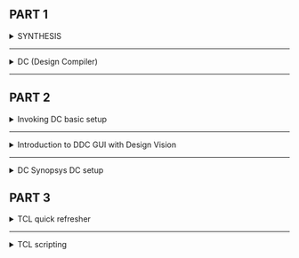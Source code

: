 
## PART 1
<details>
  <summary>SYNTHESIS</summary>
  
  **Illustration**
  <img width="931" alt="Screenshot 2024-10-25 at 8 59 57 PM" src="https://github.com/user-attachments/assets/a54f67eb-370c-4196-a4dd-57d8b23444f7">

   > **Note:** Use Non-blocking assignments while writing sequential circuits.
**Logic Synthesis Basics**
```verilog
module model_code (input a, input b, input c, output z);
assign y = (a&b) | (b&c)|(c&a);
endmodule
```
<img width="1365" alt="Screenshot 2024-10-25 at 9 06 22 PM" src="https://github.com/user-attachments/assets/2a42c4e0-9e5f-47fe-9a91-54d1066ca802">
which is the best Implementation?<br>
The below values are for illustration purpose
<img width="1042" alt="Screenshot 2024-10-25 at 9 07 16 PM" src="https://github.com/user-attachments/assets/835b9b40-78f3-44cd-b72a-d1fba677f9e6">

**Comparision**
<img width="1302" alt="Screenshot 2024-10-25 at 9 09 07 PM" src="https://github.com/user-attachments/assets/c2d01898-ae66-4f4b-9f8d-d38c2bfe70e5">

Is implementation 3 the best implementation always?

Implementation 3 meets all the criteria 

- Working Digital Logic Circuit
  - Logically Correct
  - Electrically Correct
  - Timing met
- Implementation 3 offers very less area and delay. Definitely a good choice
- Say this logic is present in hold sensitive path
  - Is implementation 3 the best ?
  - Additional delay buffers to meet hold, will add additional area !!
 
So what is the correct recipie?

Constraints:
  - Constraints are the guide to the synthesizer to pick the correct library cells which is most appropriate for the design
  - As illustrated implementation 1, 2, 3 all are correct and will be picked based on need.

</details>

--------------------------------------------------------------------------------------------------------------------------

<details>
  <summary>DC (Design Compiler)</summary>

**What is DC?**
Design Compiler (DC) : Synthesis tool targeted for ASIC design flow from Synopsys.

**Features of DC?**
-  Established as a premium synthesis tool across semiconductor industry
- Interoperability with various backend tools from Synopsys
- Has the ability to perform DFT Scan stitch.
- Can handle huge designs with extreme complexity and provide very good QoR

**Common Technologies associated with DC?**
 - SDC : (Synopsys Design Constraints) These are the design constraints which are supplied to DC to enable appropriate optimization suitable for achieving the best implementation.
 - .LIB : Design Library which contains the standard cells.
 - DB : Same as lib but in a different format. DC understand libraries in .db format.
 - DDC: Synopsys proprietary format for storing the design information . DC can write out and read in DDC.

**SDC (Synopsys Design Constraints):** 
  -  Synopsys Design Constraints (SDC) format
  -  Design intent in terms of timing, power and area constraints .
  -  Supported by different EDA tools across semiconductor industry.
  -  SDC is based on Tool Command Language (Tcl).

**DC setup**
<img width="1367" alt="Screenshot 2024-10-25 at 9 21 07 PM" src="https://github.com/user-attachments/assets/d1f5ac6a-d871-40ad-bac3-96ee12084349">

</details>

---------------------------------------------------------------------------------------------------------------------------------

## PART 2
<details>
  <summary>Invoking DC basic setup</summary>

Invocking DC shell
```bash
csh
dc_shell
```
<img width="1440" alt="Screenshot 2024-10-25 at 9 35 00 PM" src="https://github.com/user-attachments/assets/fb226667-ddec-4a0a-9aa5-d821c5b7aae3">

Technology libraries are linked in target libraries and link libraries
<img width="420" alt="Screenshot 2024-10-25 at 9 37 47 PM" src="https://github.com/user-attachments/assets/63741a98-895c-4ee9-99f0-4101ed2475d5">

These your_library.db is imaginary non-existance library

To read design
`read_verilog DC_WORKSHOP/lib/sky130RTLDesignAndSynthesisWorkshop/DC_WORKSHOP/verilog_files/lab1_flop_with_en.v `
<img width="1406" alt="Screenshot 2024-10-25 at 9 49 51 PM" src="https://github.com/user-attachments/assets/51645005-d68b-4dae-b511-ae41c0aff3f7">

```verilog
module lab1_flop_with_en ( input res , input clk , input d , input en , output reg q);
always @ (posedge clk , posedge res)
begin
	if(res)
		q <= 1'b0;
	else if(en)
		q <= d;	
end
endmodule
```


**Expecting Output**
<img width="583" alt="Screenshot 2024-10-25 at 9 48 58 PM" src="https://github.com/user-attachments/assets/98405b7d-1a29-446b-8f4e-77ecaae3dbdc">

**Writing Verilog**
`write -f verilog -out lab1_net.v`
<img width="1287" alt="Screenshot 2024-10-25 at 9 53 16 PM" src="https://github.com/user-attachments/assets/9b5c40cc-2c96-4a2e-bdb1-3dd85467298c">

**Linking sky130 library**
<img width="1366" alt="Screenshot 2024-10-25 at 10 01 26 PM" src="https://github.com/user-attachments/assets/d1c99c5d-1b50-4e90-8d58-3c5b24784b74">

**After linking and compiling to sky130 library**
<img width="1285" alt="Screenshot 2024-10-25 at 10 05 17 PM" src="https://github.com/user-attachments/assets/ef777096-6ed8-4f5f-8bda-a38c5733e4f5">

</details>

-----------------------------------------------------------------------------------------------------------------------------

<details>
  <summary>Introduction to DDC GUI with Design Vision</summary>
  
  **Invocking Design Vision**
  ```bash
  csh
  design_vision
  ```
  <img width="802" alt="Screenshot 2024-10-25 at 10 09 10 PM" src="https://github.com/user-attachments/assets/bd9d5535-26b8-41b2-bb43-5d68d7e5dd49">

  Design requires the .ddc file
  **Creating .ddc file**
  `write -f ddc -out lab1_net.ddc`
  <img width="496" alt="Screenshot 2024-10-25 at 10 12 34 PM" src="https://github.com/user-attachments/assets/6602a081-1efb-4104-9344-c40232917509">

  **Read ddc**
  `read_ddc lab1_net.ddc`
  <img width="806" alt="Screenshot 2024-10-25 at 10 14 52 PM" src="https://github.com/user-attachments/assets/db49c942-b4bb-4122-905e-4226a592f33e">

  **Schematic View**
  <img width="805" alt="Screenshot 2024-10-25 at 10 15 49 PM" src="https://github.com/user-attachments/assets/72b2fc79-3d00-47a1-b71f-0ac8f402c725">

</details>

---------------------------------------------------------------------------------------------------------------------------------

<details>
  <summary>DC Synopsys DC setup</summary>
  <br>
  Everytime we invoke dc_shell we need to set target_library and linking_library, When we have multiple .db files its very hard to target each time. So to avoid that problem we should create `.synopsys_dc.setup` file in user home directory.
  
  > **note:** All repeatative tasks which is needed for tool setup can be printed in this file.

  **Steps:**
  
  `gvim .synopsys_dc.setup`
  ```bash
  set target_library ~/DC_WORKSHOP/lib/sky130_fd_sc_hd_tt_025C_1v80.db
  set link_library {* $target_library }
  ```

</details>

## PART 3
<details>
  <summary>TCL quick refresher</summary>
  
**TCL : Tool Command Language**
  - Used to write SDC and all the internal command are based on TCL.

**set**
  -  For creating and storing information in variables
  -  Eg. `set a 5` → a = 5
  -  `set a [expr $a + $b]` → a = a + b.
  - Note square brackets are used for nesting the commands in TCL

**Conditional Statements**
```tcl
if {condition} {
  statements if true
} else {
  statements if false
}
```
**Example**
```tcl
if {Sa < 10} {
  echo "$a is less than 10";
} else {
  echo "$a is greater than 10";
}
```

**Looping Statements**
```tcl
while {condition} {
  statements
}
```
**Example**
```tcl
set i0
while {$i < 10}{
  echo $i; 
  incr i;
}
```

**Example 2**
```tc;
set i0
while {$i < 10}{
  echo $i; 
  incr j; // wrong manipulation of variables could lead to infinite loops
}
```

**for loop**
```tcl
for {looping var} {condition} (looping var modification} {
  statements
}
```

**Example**
for {set i O} {$i < 10} {iner i} {
  echo $i;
}

**foreach loop**
```tcl
foreach var list {
  statements
}
```
> **Note:** very useful in Design Compiler

**Example**
```tcl
set my_design _list [list u_top/u_mod1\ u_top/u_mod3]
foreach my_module $my_design_list {
set_size_only $my_module;
}
```

**DC specific TCL Commands**
```tcl
foreach_in_collection var collection {
  statements
}
```
**Example**
```tcl
foreach_in_collection cell_name [get_cells* -hier] {
  set cell_name [get_object_name $cell_name];
  set ref_name [get_attribute [get_cells $cell_name] ref_name];
  echo Scell_name, Sref_name;
}
```
>**Note:** Nesting of TCL Commands (Very much used in DC)

</details>

--------------------------------------------------------------------------------------------------------------------------------

<details>
  <summary>TCL scripting</summary>
  <img width="171" alt="Screenshot 2024-10-25 at 10 54 46 PM" src="https://github.com/user-attachments/assets/73568e5f-a4b3-4a6c-958c-aa2cde1d53f8">
  <br>
  ------------------------------------------------------------------------------------------------------------------------------
  <img width="355" alt="Screenshot 2024-10-25 at 10 55 18 PM" src="https://github.com/user-attachments/assets/81b918fd-52be-45e5-a53a-d86fe82b3b66">
  <br>
  ------------------------------------------------------------------------------------------------------------------------------
  <img width="324" alt="Screenshot 2024-10-25 at 10 55 45 PM" src="https://github.com/user-attachments/assets/7c546f99-41a5-4f64-8180-4ed81a8f356b">
  <br>
  ------------------------------------------------------------------------------------------------------------------------------
  <img width="242" alt="Screenshot 2024-10-25 at 10 56 47 PM" src="https://github.com/user-attachments/assets/14b9d100-95ea-4bb2-9f22-4575f46030d6">
  <br>
  ------------------------------------------------------------------------------------------------------------------------------
  <img width="334" alt="Screenshot 2024-10-25 at 10 57 43 PM" src="https://github.com/user-attachments/assets/3fa5210e-946c-4657-9875-14376da43531">
  <br>
  ------------------------------------------------------------------------------------------------------------------------------
  
  **Collection**
  <img width="1127" alt="Screenshot 2024-10-25 at 10 58 20 PM" src="https://github.com/user-attachments/assets/a226fb1d-be74-45f0-ae3e-7f28d1becbab">
  <br>
  
------------------------------------------------------------------------------------------------------------------------------
  <img width="1127" alt="Screenshot 2024-10-25 at 10 58 57 PM" src="https://github.com/user-attachments/assets/7a3afce3-b5e3-470e-9dda-780ea7d0be79">
  <br>
  Because it works as a pointer and refering address.<br>
------------------------------------------------------------------------------------------------------------------------------

  **Correct format**
  <img width="1128" alt="Screenshot 2024-10-25 at 11 01 36 PM" src="https://github.com/user-attachments/assets/b144afe7-496b-49cc-b4b9-04461c9ef784">
  
</details>

